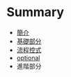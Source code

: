 # Summary

* [簡介](README.md)
* [基礎部分](basics.md)
* [流程控式](control-flow.md)
* [optional](optional.md)
* 進階部分

